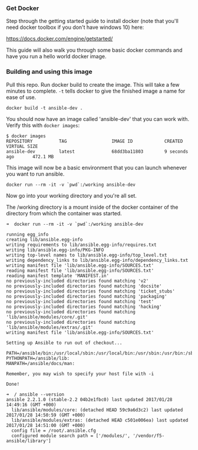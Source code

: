 ### Get Docker

Step through the getting started guide to install docker (note that you'll need docker toolbox if you don't have windows 10) here:

https://docs.docker.com/engine/getstarted/

This guide will also walk you through some basic docker commands and have you run a hello world docker image.

### Building and using this image
Pull this repo. Run docker build to create the image.  This will take a few minutes to complete.  `-t` tells docker to give the finished image a name for ease of use.

```
docker build -t ansible-dev .
```

You should now have an image called 'ansible-dev' that you can work with.  Verify this with `docker images`:

```
$ docker images
REPOSITORY          TAG                 IMAGE ID            CREATED             VIRTUAL SIZE
ansible-dev         latest              68dd3ba11803        9 seconds ago       472.1 MB
```

This image will now be a basic environment that you can launch whenever you want to run ansible.

```
docker run --rm -it -v `pwd`:/working ansible-dev
```
Now go into your working directory and you're all set.

The /working directory is a mount inside of the docker container of the directory from which the container was started.

```
➜  docker run --rm -it -v `pwd`:/working ansible-dev

running egg_info
creating lib/ansible.egg-info
writing requirements to lib/ansible.egg-info/requires.txt
writing lib/ansible.egg-info/PKG-INFO
writing top-level names to lib/ansible.egg-info/top_level.txt
writing dependency_links to lib/ansible.egg-info/dependency_links.txt
writing manifest file 'lib/ansible.egg-info/SOURCES.txt'
reading manifest file 'lib/ansible.egg-info/SOURCES.txt'
reading manifest template 'MANIFEST.in'
no previously-included directories found matching 'v2'
no previously-included directories found matching 'docsite'
no previously-included directories found matching 'ticket_stubs'
no previously-included directories found matching 'packaging'
no previously-included directories found matching 'test'
no previously-included directories found matching 'hacking'
no previously-included directories found matching 'lib/ansible/modules/core/.git'
no previously-included directories found matching 'lib/ansible/modules/extras/.git'
writing manifest file 'lib/ansible.egg-info/SOURCES.txt'

Setting up Ansible to run out of checkout...

PATH=/ansible/bin:/usr/local/sbin:/usr/local/bin:/usr/sbin:/usr/bin:/sbin:/bin
PYTHONPATH=/ansible/lib:
MANPATH=/ansible/docs/man:

Remember, you may wish to specify your host file with -i

Done!

➜  / ansible --version
ansible 2.2.1.0 (stable-2.2 04b2e1fbc0) last updated 2017/01/28 14:49:16 (GMT +000)
  lib/ansible/modules/core: (detached HEAD 59c9a6d3c2) last updated 2017/01/28 14:50:59 (GMT +000)
  lib/ansible/modules/extras: (detached HEAD c501e006ea) last updated 2017/01/28 14:51:00 (GMT +000)
  config file = /root/.ansible.cfg
  configured module search path = ['/modules/', '/vendor/f5-ansible/library']
```
